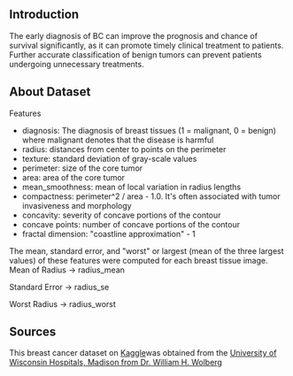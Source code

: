 ## Introduction
The early diagnosis of BC can improve the prognosis and chance of survival significantly, 
as it can promote timely clinical treatment to patients. Further accurate classification of
benign tumors can prevent patients undergoing unnecessary treatments.

## About Dataset
Features
* diagnosis: The diagnosis of breast tissues (1 = malignant, 0 = benign) where malignant denotes that the disease is harmful
* radius: distances from center to points on the perimeter
* texture: standard deviation of gray-scale values
* perimeter: size of the core tumor
* area: area of the core tumor
* mean_smoothness: mean of local variation in radius lengths
* compactness: perimeter^2 / area - 1.0. It's often associated with tumor invasiveness and morphology
* concavity: severity of concave portions of the contour
* concave points: number of concave portions of the contour
* fractal dimension: "coastline approximation" - 1

The mean, standard error, and "worst" or largest (mean of the three largest values) of these features were computed for each breast tissue image. 
Mean of Radius -> radius_mean

Standard Error -> radius_se

Worst Radius   -> radius_worst

## Sources
This breast cancer dataset on [Kaggle](https://www.kaggle.com/datasets/uciml/breast-cancer-wisconsin-data)was obtained from the [University of Wisconsin Hospitals, Madison from Dr. William H. Wolberg](https://archive.ics.uci.edu/ml/datasets/Breast+Cancer+Wisconsin+%28Diagnostic%29)

